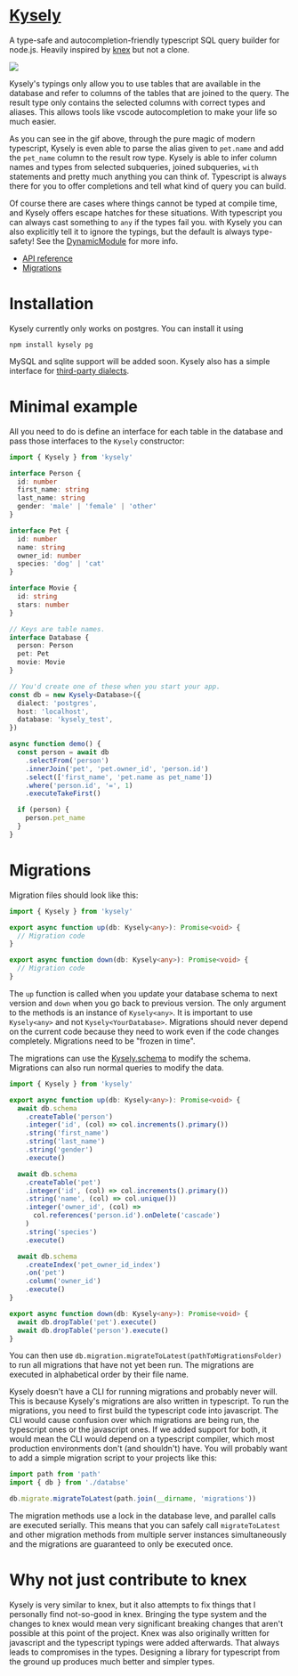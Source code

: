 # [Kysely](https://koskimas.github.io/kysely/index.html)

A type-safe and autocompletion-friendly typescript SQL query builder for node.js. Heavily inspired by
[knex](http://knexjs.org/) but not a clone.

![](https://github.com/koskimas/kysely/blob/master/assets/demo.gif)

Kysely's typings only allow you to use tables that are available in the database and refer to
columns of the tables that are joined to the query. The result type only contains the selected
columns with correct types and aliases. This allows tools like vscode autocompletion to make your life
so much easier.

As you can see in the gif above, through the pure magic of modern typescript, Kysely is even able to parse
the alias given to `pet.name` and add the `pet_name` column to the result row type. Kysely is able to infer
column names and types from selected subqueries, joined subqueries, `with` statements and pretty much
anything you can think of. Typescript is always there for you to offer completions and tell what kind
of query you can build.

Of course there are cases where things cannot be typed at compile time, and Kysely offers escape
hatches for these situations. With typescript you can always cast something to `any` if the types
fail you. with Kysely you can also explicitly tell it to ignore the typings, but the default is always
type-safety! See the [DynamicModule](https://koskimas.github.io/kysely/classes/DynamicModule.html#ref)
for more info.

- [API reference](https://koskimas.github.io/kysely/index.html)
- [Migrations](#migrations)

# Installation

Kysely currently only works on postgres. You can install it using

```
npm install kysely pg
```

MySQL and sqlite support will be added soon. Kysely also has a simple interface
for [third-party dialects](https://koskimas.github.io/kysely/interfaces/Dialect.html).

# Minimal example

All you need to do is define an interface for each table in the database and pass those
interfaces to the `Kysely` constructor:

```ts
import { Kysely } from 'kysely'

interface Person {
  id: number
  first_name: string
  last_name: string
  gender: 'male' | 'female' | 'other'
}

interface Pet {
  id: number
  name: string
  owner_id: number
  species: 'dog' | 'cat'
}

interface Movie {
  id: string
  stars: number
}

// Keys are table names.
interface Database {
  person: Person
  pet: Pet
  movie: Movie
}

// You'd create one of these when you start your app.
const db = new Kysely<Database>({
  dialect: 'postgres',
  host: 'localhost',
  database: 'kysely_test',
})

async function demo() {
  const person = await db
    .selectFrom('person')
    .innerJoin('pet', 'pet.owner_id', 'person.id')
    .select(['first_name', 'pet.name as pet_name'])
    .where('person.id', '=', 1)
    .executeTakeFirst()

  if (person) {
    person.pet_name
  }
}
```

# Migrations

Migration files should look like this:

```ts
import { Kysely } from 'kysely'

export async function up(db: Kysely<any>): Promise<void> {
  // Migration code
}

export async function down(db: Kysely<any>): Promise<void> {
  // Migration code
}
```

The `up` function is called when you update your database schema to next version and `down`
when you go back to previous version. The only argument to the methods is an instance of
`Kysely<any>`. It is important to use `Kysely<any>` and not `Kysely<YourDatabase>`. Migrations
should never depend on the current code because they need to work even if the code changes
completely. Migrations need to be "frozen in time".

The migrations can use the [Kysely.schema](https://koskimas.github.io/kysely/classes/SchemaModule.html)
to modify the schema. Migrations can also run normal queries to modify the data.

```ts
import { Kysely } from 'kysely'

export async function up(db: Kysely<any>): Promise<void> {
  await db.schema
    .createTable('person')
    .integer('id', (col) => col.increments().primary())
    .string('first_name')
    .string('last_name')
    .string('gender')
    .execute()

  await db.schema
    .createTable('pet')
    .integer('id', (col) => col.increments().primary())
    .string('name', (col) => col.unique())
    .integer('owner_id', (col) =>
      col.references('person.id').onDelete('cascade')
    )
    .string('species')
    .execute()

  await db.schema
    .createIndex('pet_owner_id_index')
    .on('pet')
    .column('owner_id')
    .execute()
}

export async function down(db: Kysely<any>): Promise<void> {
  await db.dropTable('pet').execute()
  await db.dropTable('person').execute()
}
```

You can then use `db.migration.migrateToLatest(pathToMigrationsFolder)` to run all migrations that
have not yet been run. The migrations are executed in alphabetical order by their file name.

Kysely doesn't have a CLI for running migrations and probably never will. This is because Kysely's
migrations are also written in typescript. To run the migrations, you need to first build the
typescript code into javascript. The CLI would cause confusion over which migrations are being
run, the typescript ones or the javascript ones. If we added support for both, it would mean the
CLI would depend on a typescript compiler, which most production environments don't (and shouldn't)
have. You will probably want to add a simple migration script to your projects like this:

```ts
import path from 'path'
import { db } from './databse'

db.migrate.migrateToLatest(path.join(__dirname, 'migrations'))
```

The migration methods use a lock in the database leve, and parallel calls are executed serially.
This means that you can safely call `migrateToLatest` and other migration methods from multiple
server instances simultaneously and the migrations are guaranteed to only be executed once.

# Why not just contribute to knex

Kysely is very similar to knex, but it also attempts to fix things that I personally find not-so-good
in knex. Bringing the type system and the changes to knex would mean very significant breaking changes
that aren't possible at this point of the project. Knex was also originally written for javascript and
the typescript typings were added afterwards. That always leads to compromises in the types. Designing
a library for typescript from the ground up produces much better and simpler types.
